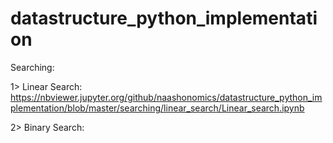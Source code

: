 # datastructure_python_implementation

Searching:

1> Linear Search: https://nbviewer.jupyter.org/github/naashonomics/datastructure_python_implementation/blob/master/searching/linear_search/Linear_search.ipynb 

2> Binary Search:

